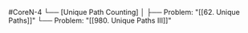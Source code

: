 #CoreN-4
└── [Unique Path Counting]
    │
    ├── Problem: "[[62. Unique Paths]]"
    └── Problem: "[[980. Unique Paths III]]"